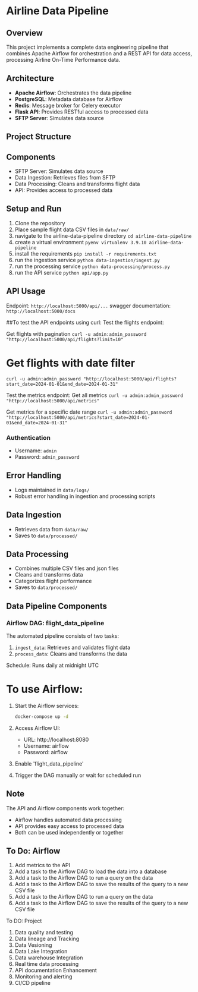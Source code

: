 # Airline Data Pipeline

## Overview
This project implements a complete data engineering pipeline that combines Apache Airflow for orchestration and a REST API for data access, processing Airline On-Time Performance data.

## Architecture
- **Apache Airflow**: Orchestrates the data pipeline
- **PostgreSQL**: Metadata database for Airflow
- **Redis**: Message broker for Celery executor
- **Flask API**: Provides RESTful access to processed data
- **SFTP Server**: Simulates data source

## Project Structure

## Components
- SFTP Server: Simulates data source
- Data Ingestion: Retrieves files from SFTP
- Data Processing: Cleans and transforms flight data
- API: Provides access to processed data


## Setup and Run
1. Clone the repository
2. Place sample flight data CSV files in `data/raw/`
3. navigate to the airline-data-pipeline directory `cd airline-data-pipeline`
4. create a virtual environment `pyenv virtualenv 3.9.10 airline-data-pipeline`
5. install the requirements `pip install -r requirements.txt`
6. run the ingestion service `python data-ingestion/ingest.py`
7. run the processing service `python data-processing/process.py`
7. run the API service `python api/app.py`

## API Usage
Endpoint: `http://localhost:5000/api/...`
swagger documentation: `http://localhost:5000/docs` 

##To test the API endpoints using curl:
Test the flights endpoint:

Get flights with pagination
`curl -u admin:admin_password "http://localhost:5000/api/flights?limit=10" `

# Get flights with date filter
`curl -u admin:admin_password "http://localhost:5000/api/flights?start_date=2024-01-01&end_date=2024-01-31"`

Test the metrics endpoint:
Get all metrics
`curl -u admin:admin_password "http://localhost:5000/api/metrics"`

Get metrics for a specific date range
`curl -u admin:admin_password "http://localhost:5000/api/metrics?start_date=2024-01-01&end_date=2024-01-31"`

### Authentication
- Username: `admin`
- Password: `admin_password`

## Error Handling
- Logs maintained in `data/logs/`
- Robust error handling in ingestion and processing scripts

## Data Ingestion
- Retrieves data from `data/raw/`
- Saves to `data/processed/`

## Data Processing
- Combines multiple CSV files and json files
- Cleans and transforms data
- Categorizes flight performance
- Saves to `data/processed/`


## Data Pipeline Components

### Airflow DAG: flight_data_pipeline
The automated pipeline consists of two tasks:
1. `ingest_data`: Retrieves and validates flight data
2. `process_data`: Cleans and transforms the data

Schedule: Runs daily at midnight UTC

# To use Airflow:
1. Start the Airflow services:
   ```bash
   docker-compose up -d
   ```
2. Access Airflow UI:
   - URL: http://localhost:8080
   - Username: airflow
   - Password: airflow

3. Enable 'flight_data_pipeline'
4. Trigger the DAG manually or wait for scheduled run


## Note
The API and Airflow components work together:
- Airflow handles automated data processing
- API provides easy access to processed data
- Both can be used independently or together

## To Do: Airflow 
1. Add metrics to the API
2. Add a task to the Airflow DAG to load the data into a database
3. Add a task to the Airflow DAG to run a query on the data
4. Add a task to the Airflow DAG to save the results of the query to a new CSV file
5. Add a task to the Airflow DAG to run a query on the data
6. Add a task to the Airflow DAG to save the results of the query to a new CSV file

To DO: Project
1. Data quality and testing 
2. Data lineage and Tracking
3. Data Vesioning
4. Data Lake Integration
5. Data warehouse Integration
6. Real time data processing
7. API documentation Enhancement 
8. Monitoring and alerting 
9. CI/CD pipeline 
